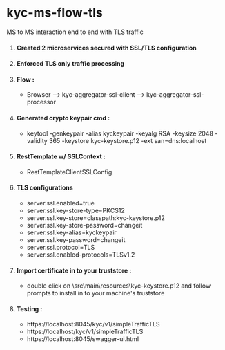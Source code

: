 # kyc-ms-flow-tls
MS to MS interaction end to end with TLS traffic

1. ####  Created 2 microservices secured with SSL/TLS configuration
2. ####  Enforced TLS only traffic processing
3. ####  Flow :
    - Browser --> kyc-aggregator-ssl-client --> kyc-aggregator-ssl-processor
4. #### Generated crypto keypair cmd : 
   - keytool -genkeypair -alias kyckeypair -keyalg RSA -keysize 2048  -validity 365 -keystore kyc-keystore.p12  -ext san=dns:localhost
5. #### RestTemplate w/ SSLContext : 
   - RestTemplateClientSSLConfig
6. #### TLS configurations
    - server.ssl.enabled=true
    - server.ssl.key-store-type=PKCS12
    - server.ssl.key-store=classpath:kyc-keystore.p12
    - server.ssl.key-store-password=changeit
    - server.ssl.key-alias=kyckeypair
    - server.ssl.key-password=changeit
    - server.ssl.protocol=TLS
    - server.ssl.enabled-protocols=TLSv1.2
7. #### Import certificate in to your truststore :
    - double click on \src\main\resources\kyc-keystore.p12 and follow prompts to install in to your machine's truststore
9. #### Testing :
   - https://localhost:8045/kyc/v1/simpleTrafficTLS
   - https://localhost/kyc/v1/simpleTrafficTLS
   - https://localhost:8045/swagger-ui.html

